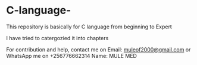 # C-language-
This repository is basically for C language from beginning to Expert

I have tried to catergozied it into chapters 








For contribution and help, contact me on Email: muleof2000@gmail.com or WhatsApp me on +256776662314
Name: MULE MED
